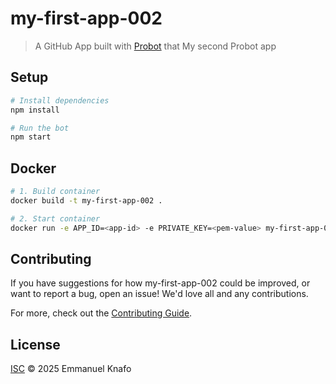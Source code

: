 # my-first-app-002

> A GitHub App built with [Probot](https://github.com/probot/probot) that My second Probot app

## Setup

```sh
# Install dependencies
npm install

# Run the bot
npm start
```

## Docker

```sh
# 1. Build container
docker build -t my-first-app-002 .

# 2. Start container
docker run -e APP_ID=<app-id> -e PRIVATE_KEY=<pem-value> my-first-app-002
```

## Contributing

If you have suggestions for how my-first-app-002 could be improved, or want to report a bug, open an issue! We'd love all and any contributions.

For more, check out the [Contributing Guide](CONTRIBUTING.md).

## License

[ISC](LICENSE) © 2025 Emmanuel Knafo
